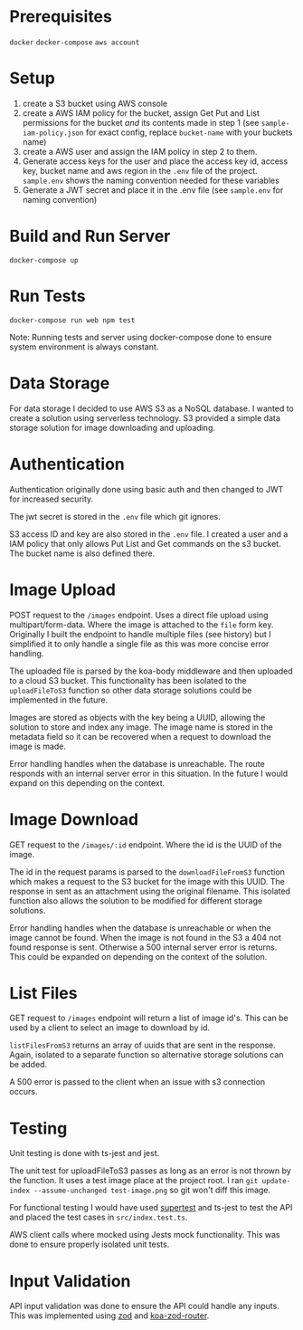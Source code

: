 # Prerequisites
`docker`
`docker-compose`
`aws account`

# Setup
1. create a S3 bucket using AWS console
2. create a AWS IAM policy for the bucket, assign Get Put and List permissions for the bucket *and* its contents made in step 1 (see `sample-iam-policy.json` for exact config, replace `bucket-name` with your buckets name)
3. create a AWS user and assign the IAM policy in step 2 to them.
4. Generate access keys for the user and place the access key id, access key, bucket name and aws region in the `.env` file of the project. `sample.env` shows the naming convention needed for these variables
5. Generate a JWT secret and place it in the .env file (see `sample.env` for naming convention)

# Build and Run Server
`docker-compose up`

# Run Tests
`docker-compose run web npm test`

Note: Running tests and server using docker-compose done to ensure system environment is always constant.

# Data Storage
For data storage I decided to use AWS S3 as a NoSQL database. I wanted to create a solution using serverless technology. S3 provided a simple data storage solution for image downloading and uploading.

# Authentication
Authentication originally done using basic auth and then changed to JWT for increased security.

The jwt secret is stored in the `.env` file which git ignores.

S3 access ID and key are also stored in the `.env` file. I created a user and a IAM policy that only allows Put List and Get commands on the s3 bucket. The bucket name is also defined there. 

# Image Upload
POST request to the `/images` endpoint. Uses a direct file upload using multipart/form-data. Where the image is attached to the `file` form key. Originally I built the endpoint to handle multiple files (see history) but I simplified it to only handle a single file as this was more concise error handling.

The uploaded file is parsed by the koa-body middleware and then uploaded to a cloud S3 bucket. This functionality has been isolated to the `uploadFileToS3` function so other data storage solutions could be implemented in the future.

Images are stored as objects with the key being a UUID, allowing the solution to store and index any image. The image name is stored in the metadata field so it can be recovered when a request to download the image is made.

Error handling handles when the database is unreachable. The route responds with an internal server error in this situation. In the future I would expand on this depending on the context.

# Image Download
GET request to the `/images/:id` endpoint. Where the id is the UUID of the image.

The id in the request params is parsed to the `downloadFileFromS3` function which makes a request to the S3 bucket for the image with this UUID. The response in sent as an attachment using the original filename. This isolated function also allows the solution to be modified for different storage solutions.

Error handling handles when the database is unreachable or when the image cannot be found. When the image is not found in the S3 a 404 not found response is sent. Otherwise a 500 internal server error is returns. This could be expanded on depending on the context of the solution.

# List Files
GET request to `/images` endpoint will return a list of image id's. This can be used by a client to select an image to download by id.

`listFilesFromS3` returns an array of uuids that are sent in the response. Again, isolated to a separate function so alternative storage solutions can be added.

A 500 error is passed to the client when an issue with s3 connection occurs.

# Testing
Unit testing is done with ts-jest and jest.

The unit test for uploadFileToS3 passes as long as an error is not thrown by the function. It uses a test image place at the project root. I ran `git update-index --assume-unchanged test-image.png` so git won't diff this image.

For functional testing I would have used [supertest](https://github.com/ladjs/supertest) and ts-jest to test the API and placed the test cases in `src/index.test.ts`.

AWS client calls where mocked using Jests mock functionality. This was done to ensure properly isolated unit tests.

# Input Validation
API input validation was done to ensure the API could handle any inputs. This was implemented using [zod](https://github.com/colinhacks/zod) and [koa-zod-router](https://github.com/JakeFenley/koa-zod-router).